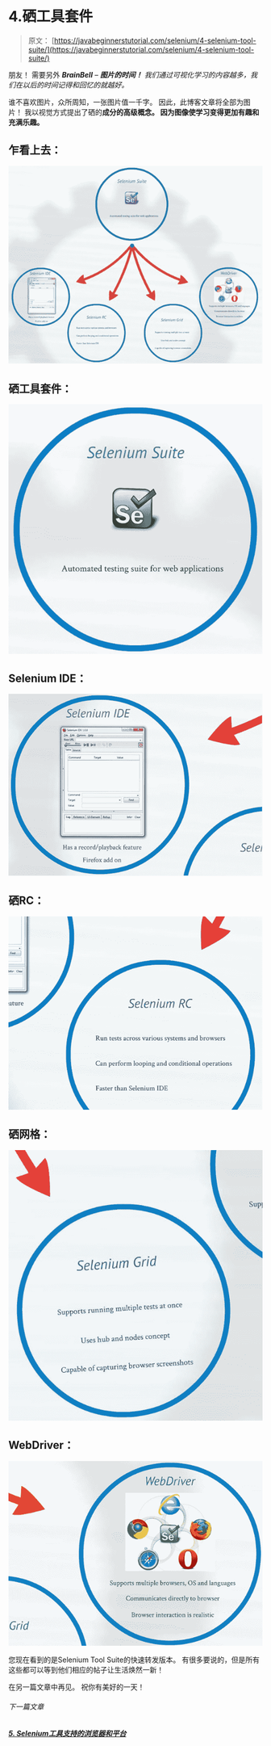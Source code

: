 # 4.硒工具套件

> 原文： [https://javabeginnerstutorial.com/selenium/4-selenium-tool-suite/](https://javabeginnerstutorial.com/selenium/4-selenium-tool-suite/)

朋友！ 需要另外 ***BrainBell*** *– **图片的时间！** 我们通过可视化学习的内容越多，我们在以后的时间记得和回忆的就越好。*

谁不喜欢图片，众所周知，一张图片值一千字。 因此，此博客文章将全部为图片！ 我以视觉方式提出了硒的**成分的高级概念。 因为图像使学习变得更加有趣和充满乐趣。**

## 乍看上去：

![Tool Suite](img/8e286186b65b419bbdc1fe0cdff8be9e.png)

## 硒工具套件：

![Selenium Tool Suite](img/34d16ae3d7b6d041d142c13fd26c34f2.png)

## Selenium IDE：

![Selenium IDE](img/0c6448622aca188620682d4dc8601a17.png)

## 硒RC：

![Selenium RC](img/c90e69316462ea684972dd173f0768e2.png)

## 硒网格：

![Selenium Grid](img/6ad56196c67b0aa1e4fef1ee097947b5.png)

## WebDriver：

![WebDriver](img/64b7c246e4a1c08c0a4822b11de89a6a.png)

您现在看到的是Selenium Tool Suite的快速转发版本。 有很多要说的，但是所有这些都可以等到他们相应的帖子让生活焕然一新！

在另一篇文章中再见。 祝你有美好的一天！

###### 下一篇文章

##### [5\. Selenium工具支持的浏览器和平台](https://javabeginnerstutorial.com/selenium/5-browsers-platforms-support/ "5\. Browsers and Platforms supported by Selenium Tools")